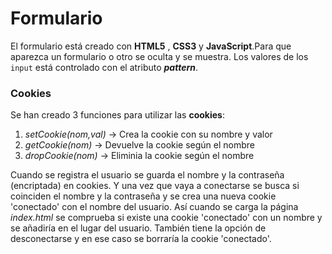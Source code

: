 # Formulario

El formulario está creado con __HTML5__ , __CSS3__ y __JavaScript__.Para que aparezca 
un formulario o otro se oculta y se muestra. Los valores de los `input` está controlado
con el atributo ___pattern___. 

### Cookies
Se han creado 3 funciones para utilizar las __cookies__:
1. _setCookie(nom,val)_ -> Crea la cookie con su nombre y valor
2. _getCookie(nom)_ -> Devuelve la cookie según el nombre
3. _dropCookie(nom)_ -> Eliminia la cookie según el nombre

Cuando se registra el usuario se guarda el nombre y la contraseña (encriptada) en cookies. Y una vez
que vaya a conectarse se busca si coinciden el nombre y la contraseña y se crea una nueva cookie
'conectado' con el nombre del usuario. Así cuando se carga la página _index.html_ se comprueba si
existe una cookie 'conectado' con un nombre y se añadiría en el lugar del usuario. También tiene la
opción de desconectarse y en ese caso se borraría la cookie 'conectado'.